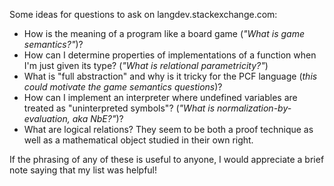 Some ideas for questions to ask on langdev.stackexchange.com:

- How is the meaning of a program like a board game (*"What is game semantics?"*)?
- How can I determine properties of implementations of a function when I'm just given its type? (*"What is relational parametricity?"*)
- What is "full abstraction" and why is it tricky for the PCF language (*this could motivate the game semantics questions*)?
- How can I implement an interpreter where undefined variables are treated as "uninterpreted symbols"? (*"What is normalization-by-evaluation, aka NbE?"*)?
- What are logical relations? They seem to be both a proof technique as well as a mathematical object studied in their own right.

If the phrasing of any of these is useful to anyone, I would appreciate a brief note saying that my list was helpful!

